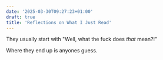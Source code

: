 ```yaml
---
date: '2025-03-30T09:27:23+01:00'
draft: true
title: 'Reflections on What I Just Read'
---
```


They usually start with "Well, what the fuck does *that* mean?!"

Where they end up is anyones guess.